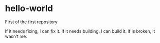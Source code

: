 # hello-world
First of the first repository

If it needs fixing, I can fix it. If it needs building, I can build it. If is broken, it wasn't me.

